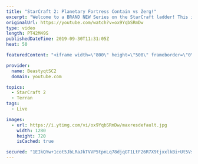 ```yaml
---
title: "StarCraft 2: Planetary Fortress Contain vs Zerg!"
excerpt: "Welcome to a BRAND NEW Series on the StarCraft ladder! This is the \"Mass Marines to Grandmaster\" challenge, where the only attacking unit that I'm allowed to make is Marines - and that's it! I am allowed to make Medivacs just so that the gaemplay is not too monotonous, but I believe I could even make"
originalUrl: https://youtube.com/watch?v=ox9YqbSRmDw
type: video
length: PT42M49S
publishedDateTime: 2019-09-30T11:31:05Z
heat: 50

featuredContent: "<iframe width=\"800\" height=\"500\" frameborder=\"0\" src=\"https://www.youtube.com/embed/ox9YqbSRmDw\" allow=\"accelerometer; autoplay; encrypted-media; gyroscope; picture-in-picture\" allowfullscreen></iframe>"

provider:
  name: BeastyqtSC2
  domain: youtube.com

topics:
  - StarCraft 2
  - Terran
tags:
  - Live

images:
  - url: https://i.ytimg.com/vi/ox9YqbSRmDw/maxresdefault.jpg
    width: 1280
    height: 720
    isCached: true

secured: "1EIkQYw+1cot5JbLRaJkTVVP5tpnLq78djqGT1LtF26R7X9tjxxlkBi+Ut5VsABmasdIbUZzhpCzVl4rNwo+kFKnXx9JHMZUbm0W0sj3qOlsgkAAG2FTvz9qWus+FuFMflGjE1g6bOUH8wV7Mz0fyzMjqwqrK+FOGjhN+f2wI8GyZv10ivWpqDpXJGO6F8tA/aYzWMjUcmH/Gh6o2rGt6tHapoR+j9y6/MCQq6F3Ywxpcn7b+KEpio3BbsfSB7Gd7e1pL3D2Js4n1XWnfRFAwNSzGxOPXQZog+c6u6d18QN7wL8MWBQk5V5vSp92bMDHC/dirckkHs9GuEc1N5LtxCmm5Q48rTxc46GHIuwNScPuyF7nGq3gElDCTGVokEpfKruEgpJUn5kfGQWs/oGEQM5FKURWpqmSKi8Lqv0M0GY=;mJWEdCkLQG+TDjpEzyh7YQ=="
---
```


